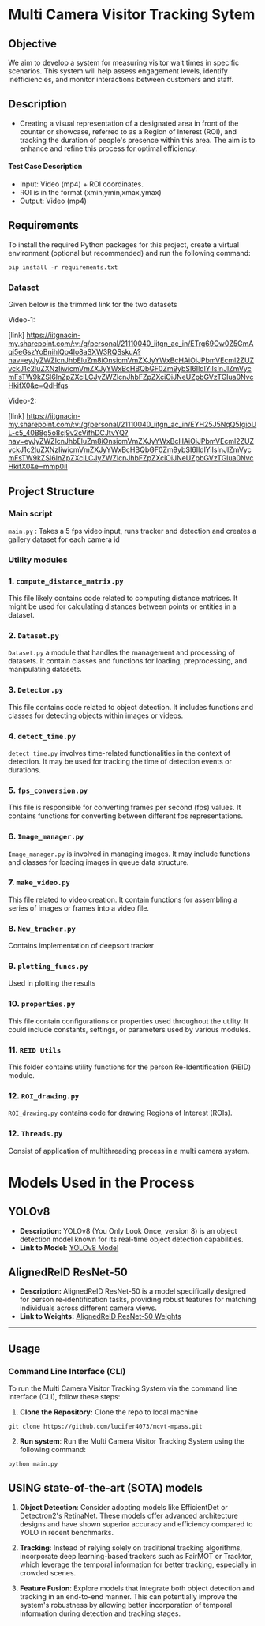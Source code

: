 # Multi Camera Visitor Tracking Sytem

## Objective

We aim to develop a system for measuring visitor wait times in specific scenarios. This system will help assess engagement levels, identify inefficiencies, and monitor interactions between customers and staff.

## Description

- Creating a visual representation of a designated area in front of the counter or showcase, referred to as a Region of Interest (ROI), and tracking the duration of people's presence within this area. The aim is to enhance and refine this process for optimal efficiency.


#### Test Case Description

- Input: Video (mp4) + ROI coordinates.
- ROI is in the format (xmin,ymin,xmax,ymax)
- Output: Video (mp4)

## Requirements

To install the required Python packages for this project, create a virtual environment (optional but recommended) and run the following command:

```shell
pip install -r requirements.txt
```
### Dataset

Given below is the trimmed link for the two datasets

Video-1: 

[link] <https://iitgnacin-my.sharepoint.com/:v:/g/personal/21110040_iitgn_ac_in/ETrg69Ow0Z5GmAqi5eGszYoBnihlQo4Io8aSXW3RQSskuA?nav=eyJyZWZlcnJhbEluZm8iOnsicmVmZXJyYWxBcHAiOiJPbmVEcml2ZUZvckJ1c2luZXNzIiwicmVmZXJyYWxBcHBQbGF0Zm9ybSI6IldlYiIsInJlZmVycmFsTW9kZSI6InZpZXciLCJyZWZlcnJhbFZpZXciOiJNeUZpbGVzTGlua0NvcHkifX0&e=QdHfqs>

Video-2:

[link] <https://iitgnacin-my.sharepoint.com/:v:/g/personal/21110040_iitgn_ac_in/EYH25J5NqQ5IgioUL-c5_40B8g5o8cj9v2cVifhDCJtvYQ?nav=eyJyZWZlcnJhbEluZm8iOnsicmVmZXJyYWxBcHAiOiJPbmVEcml2ZUZvckJ1c2luZXNzIiwicmVmZXJyYWxBcHBQbGF0Zm9ybSI6IldlYiIsInJlZmVycmFsTW9kZSI6InZpZXciLCJyZWZlcnJhbFZpZXciOiJNeUZpbGVzTGlua0NvcHkifX0&e=mmp0iI>

## Project Structure

### Main script

`main.py` : Takes a 5 fps video input, runs tracker and detection and creates a gallery dataset for each camera id

### Utility modules

### 1. `compute_distance_matrix.py`

This file likely contains code related to computing distance matrices. It might be used for calculating distances between points or entities in a dataset.

### 2. `Dataset.py`

`Dataset.py`  a module that handles the management and processing of datasets. It contain classes and functions for loading, preprocessing, and manipulating datasets.

### 3. `Detector.py`

This file contains code related to object detection. It includes functions and classes for detecting objects within images or videos.

### 4. `detect_time.py`

`detect_time.py` involves time-related functionalities in the context of detection. It may be used for tracking the time of detection events or durations.

### 5. `fps_conversion.py`

This file is responsible for converting frames per second (fps) values. It contains functions for converting between different fps representations.

### 6. `Image_manager.py`

`Image_manager.py` is involved in managing images. It may include functions and classes for loading images in queue data structure.

### 7. `make_video.py`

This file related to video creation. It contain functions for assembling a series of images or frames into a video file.

### 8. `New_tracker.py`

Contains implementation of deepsort tracker

### 9. `plotting_funcs.py`

Used in plotting the results

### 10. `properties.py`

This file contain configurations or properties used throughout the utility. It could include constants, settings, or parameters used by various modules.

### 11. `REID Utils`

This folder contains utility functions for the person Re-Identification (REID) module.

### 12. `ROI_drawing.py`

`ROI_drawing.py` contains code for drawing Regions of Interest (ROIs).

### 12. `Threads.py`

Consist of application of multithreading process in a multi camera system.

# Models Used in the Process

## YOLOv8
- **Description:** YOLOv8 (You Only Look Once, version 8) is an object detection model known for its real-time object detection capabilities.
- **Link to Model:** [YOLOv8 Model](https://iitgnacin-my.sharepoint.com/:u:/g/personal/21110040_iitgn_ac_in/Ee2coWMsUT9IhfiQ9f__VW8BCL59N_vkMO94oM-NB-dhfg?e=iVpQ5X)

## AlignedReID ResNet-50
- **Description:** AlignedReID ResNet-50 is a model specifically designed for person re-identification tasks, providing robust features for matching individuals across different camera views.
- **Link to Weights:** [AlignedReID ResNet-50 Weights](https://iitgnacin-my.sharepoint.com/:u:/g/personal/21110040_iitgn_ac_in/EYos21S06O5OgEUzgitYKFMBq8pYnf476k85sZBFZsjz7A?e=QbHECs)

---


## Usage

### Command Line Interface (CLI)

To run the Multi Camera Visitor Tracking System via the command line interface (CLI), follow these steps:

1. **Clone the Repository:** Clone the repo to local machine

``` shell
git clone https://github.com/lucifer4073/mcvt-mpass.git
```
2. **Run system**: Run the Multi Camera Visitor Tracking System using the following command:

```shell
python main.py
```
## USING state-of-the-art (SOTA) models

1. **Object Detection**: Consider adopting models like EfficientDet or Detectron2's RetinaNet. These models offer advanced architecture designs and have shown superior accuracy and efficiency compared to YOLO in recent benchmarks.

2. **Tracking**: Instead of relying solely on traditional tracking algorithms, incorporate deep learning-based trackers such as FairMOT or Tracktor, which leverage the temporal information for better tracking, especially in crowded scenes.

3. **Feature Fusion**: Explore models that integrate both object detection and tracking in an end-to-end manner. This can potentially improve the system's robustness by allowing better incorporation of temporal information during detection and tracking stages.
